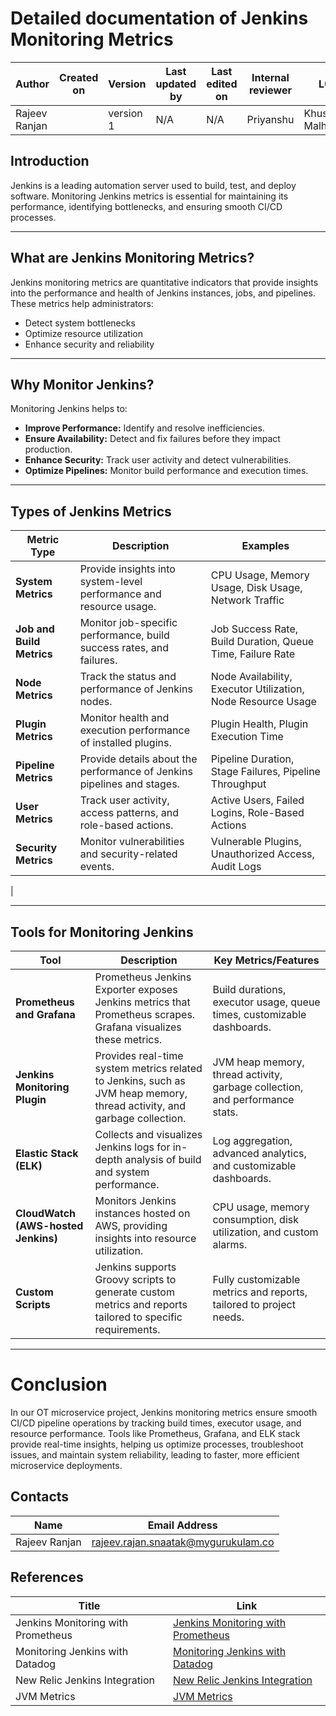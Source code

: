 # Detailed documentation of Jenkins Monitoring Metrics 

| Author      | Created on  | Version    | Last updated by | Last edited on | Internal reviewer |   L0     |    L1     |    L2   |
|-------------|-------------|------------|-----------------|----------------|-------------------|----------|-----------|-----------|
| Rajeev Ranjan    |     | version 1  | N/A        |     N/A   |     Priyanshu         | Khushi Malhotra  | Mukul Joshi     | Piyush Upadhyay  | 




## Introduction

Jenkins is a leading automation server used to build, test, and deploy software. Monitoring Jenkins metrics is essential for maintaining its performance, identifying bottlenecks, and ensuring smooth CI/CD processes.

---
## What are Jenkins Monitoring Metrics?

Jenkins monitoring metrics are quantitative indicators that provide insights into the performance and health of Jenkins instances, jobs, and pipelines. These metrics help administrators:
- Detect system bottlenecks
- Optimize resource utilization
- Enhance security and reliability

---


## Why Monitor Jenkins?

Monitoring Jenkins helps to:
- **Improve Performance:** Identify and resolve inefficiencies.
- **Ensure Availability:** Detect and fix failures before they impact production.
- **Enhance Security:** Track user activity and detect vulnerabilities.
- **Optimize Pipelines:** Monitor build performance and execution times.

---

## Types of Jenkins Metrics

| **Metric Type**       | **Description**                                                               | **Examples**                                                                                  |
|------------------------|-------------------------------------------------------------------------------|----------------------------------------------------------------------------------------------|
| **System Metrics**     | Provide insights into system-level performance and resource usage.           | CPU Usage, Memory Usage, Disk Usage, Network Traffic                                          |
| **Job and Build Metrics** | Monitor job-specific performance, build success rates, and failures.         | Job Success Rate, Build Duration, Queue Time, Failure Rate                                   |
| **Node Metrics**       | Track the status and performance of Jenkins nodes.                           | Node Availability, Executor Utilization, Node Resource Usage                                 |
| **Plugin Metrics**     | Monitor health and execution performance of installed plugins.               | Plugin Health, Plugin Execution Time                                                         |
| **Pipeline Metrics**   | Provide details about the performance of Jenkins pipelines and stages.       | Pipeline Duration, Stage Failures, Pipeline Throughput                                       |
| **User Metrics**       | Track user activity, access patterns, and role-based actions.                | Active Users, Failed Logins, Role-Based Actions                                              |
| **Security Metrics**   | Monitor vulnerabilities and security-related events.                        | Vulnerable Plugins, Unauthorized Access, Audit Logs         
|

---
## Tools for Monitoring Jenkins

| **Tool**                  | **Description**                                                                                   | **Key Metrics/Features**                                                      |
|---------------------------|---------------------------------------------------------------------------------------------------|-------------------------------------------------------------------------------|
| **Prometheus and Grafana** | Prometheus Jenkins Exporter exposes Jenkins metrics that Prometheus scrapes. Grafana visualizes these metrics. | Build durations, executor usage, queue times, customizable dashboards.        |
| **Jenkins Monitoring Plugin** | Provides real-time system metrics related to Jenkins, such as JVM heap memory, thread activity, and garbage collection. | JVM heap memory, thread activity, garbage collection, and performance stats.  |
| **Elastic Stack (ELK)**    | Collects and visualizes Jenkins logs for in-depth analysis of build and system performance.       | Log aggregation, advanced analytics, and customizable dashboards.            |
| **CloudWatch (AWS-hosted Jenkins)** | Monitors Jenkins instances hosted on AWS, providing insights into resource utilization.           | CPU usage, memory consumption, disk utilization, and custom alarms.          |
| **Custom Scripts**         | Jenkins supports Groovy scripts to generate custom metrics and reports tailored to specific requirements. | Fully customizable metrics and reports, tailored to project needs.           |

---

# Conclusion

In our OT microservice project, Jenkins monitoring metrics ensure smooth CI/CD pipeline operations by tracking build times, executor usage, and resource performance. Tools like Prometheus, Grafana, and ELK stack provide real-time insights, helping us optimize processes, troubleshoot issues, and maintain system reliability, leading to faster, more efficient microservice deployments.

## Contacts

| Name| Email Address      |
|-----|--------------------------|
| Rajeev Ranjan          |     rajeev.rajan.snaatak@mygurukulam.co |


## References

| Title                                     | Link                                                                 |
|-------------------------------------------|----------------------------------------------------------------------|
| Jenkins Monitoring with Prometheus        | [Jenkins Monitoring with Prometheus](https://www.jenkins.io/doc/book/system-administration/monitoring/) |
| Monitoring Jenkins with Datadog           | [Monitoring Jenkins with Datadog](https://www.datadoghq.com/blog/monitoring-jenkins/)                    |
| New Relic Jenkins Integration             | [New Relic Jenkins Integration](https://docs.newrelic.com/docs/integrations/jenkins-integration)         |
| JVM Metrics                               | [JVM Metrics](https://docs.oracle.com/javase/8/docs/technotes/guides/management/overview.html)           |
